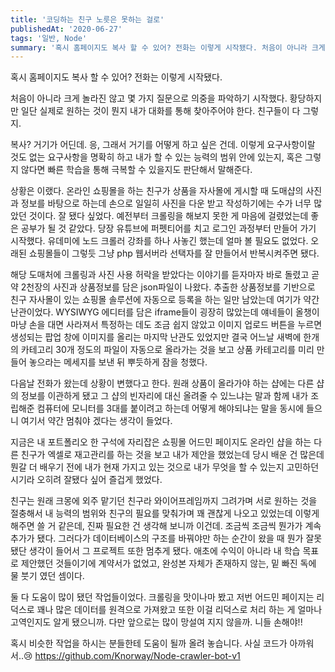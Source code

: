 ```yaml
---
title: '코딩하는 친구 노릇은 못하는 걸로'
publishedAt: '2020-06-27'
tags: '일반, Node'
summary: '혹시 홈페이지도 복사 할 수 있어? 전화는 이렇게 시작됐다. 처음이 아니라 크게 놀라진 않고 몇 가지 질문으로... '
---
```


혹시 홈페이지도 복사 할 수 있어? 전화는 이렇게 시작됐다.

처음이 아니라 크게 놀라진 않고 몇 가지 질문으로 의중을 파악하기 시작했다.
황당하지만 일단 실제로 원하는 것이 뭔지 내가 대화를 통해 찾아주어야 한다. 친구들이 다 그렇지.

복사? 거기가 어딘데. 응, 그래서 거기를 어떻게 하고 싶은 건데. 이렇게 요구사항이랄 것도 없는 요구사항을 명확히 하고
내가 할 수 있는 능력의 범위 안에 있는지, 혹은 그렇지 않다면 빠른 학습을 통해 극복할 수 있을지도 판단해서 말해준다.

상황은 이랬다. 온라인 쇼핑몰을 하는 친구가 상품을 자사몰에 게시할 때 도매샵의 사진과 정보를 바탕으로 하는데
손으로 일일히 사진을 다운 받고 작성하기에는 수가 너무 많았던 것이다. 잘 됐다 싶었다. 예전부터 크롤링을 해보지 못한 게 마음에 걸렸었는데
좋은 공부가 될 것 같았다. 당장 유튜브에 퍼펫티어를 치고 로그인 과정부터 만들어 가기 시작했다. 유데미에 노드 크롤러 강좌를 하나 사놓긴 했는데
얼마 볼 필요도 없었다. 오래된 쇼핑몰들이 그렇듯 그냥 php 웹서버라 선택자를 잘 만들어서 반복시켜주면 됐다.

해당 도매처에 크롤링과 사진 사용 허락을 받았다는 이야기를 듣자마자 바로 돌렸고 곧 약 2천장의 사진과 상품정보를 담은 json파일이 나왔다.
추출한 상품정보를 기반으로 친구 자사몰이 있는 쇼핑몰 솔루션에 자동으로 등록을 하는 일만 남았는데 여기가 약간 난관이었다.
WYSIWYG 에디터를 담은 iframe들이 굉장히 많았는데 얘네들이 올챙이 마냥 손을 대면 사라져서 특정하는 데도 조금 쉽지 않았고
이미지 업로드 버튼을 누르면 생성되는 팝업 창에 이미지를 올리는 마지막 난관도 있었지만 결국 어느날 새벽에 한개의 카테고리 30개 정도의 파일이
자동으로 올라가는 것을 보고 상품 카테고리를 미리 만들어 놓으라는 메세지를 보낸 뒤 뿌듯하게 잠을 청했다.

다음날 전화가 왔는데 상황이 변했다고 한다. 원래 상품이 올라가야 하는 샵에는 다른 샵의 정보를 이관하게 됐고 그 샵의 빈자리에 대신 올려줄 수 있느냐는 말과 함께
내가 조립해준 컴퓨터에 모니터를 3대를 붙이려고 하는데 어떻게 해야되냐는 말을 동시에 들으니 여기서 약간 멈춰야 겠다는 생각이 들었다.

지금은 내 포트폴리오 한 구석에 자리잡은 쇼핑몰 어드민 페이지도 온라인 샵을 하는 다른 친구가 엑셀로 재고관리를 하는 것을 보고 내가 제안을 했었는데
당시 배운 건 많은데 뭔갈 더 배우기 전에 내가 현재 가지고 있는 것으로 내가 무엇을 할 수 있는지 고민하던 시기라 오히려 잘됐다 싶어 즐겁게 했었다.

친구는 원래 크몽에 외주 맡기던 친구라 와이어프레임까지 그려가며 서로 원하는 것을 절충해서 내 능력의 범위와 친구의 필요를 맞춰가며 꽤 괜찮게 나오고 있었는데
이렇게 해주면 쓸 거 같은데, 진짜 필요한 건 생각해 보니까 이건데. 조금씩 조금씩 뭔가가 계속 추가가 됐다.
그러다가 데이터베이스의 구조를 바꿔야만 하는 순간이 왔을 때 뭔가 잘못됐단 생각이 들어서 그 프로젝트 또한 멈추게 됐다.
애초에 수익이 아니라 내 학습 목표로 제안했던 것들이기에 계약서가 없었고, 완성본 자체가 존재하지 않는, 밑 빠진 독에 물 붓기 였던 셈이다.

둘 다 도움이 많이 됐던 작업들이었다. 크롤링을 맛이나마 봤고 저번 어드민 페이지는 리덕스로 꽤나 많은 데이터를 원격으로 가져왔고
또한 이걸 리덕스로 처리 하는 게 얼마나 고역인지도 알게 됐으니까. 다만 앞으로는 많이 망설여 지지 않을까. 니들 손해야!!

혹시 비슷한 작업을 하시는 분들한테 도움이 될까 올려 놓습니다. 사실 코드가 아까워서..😢
https://github.com/Knorway/Node-crawler-bot-v1
